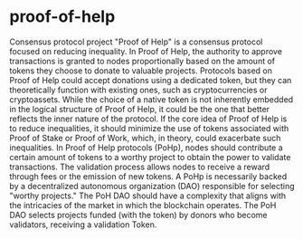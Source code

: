 # proof-of-help
Consensus protocol project
"Proof of Help" is a consensus protocol focused on reducing inequality. In Proof of Help, the authority to approve transactions is granted to nodes proportionally based on the amount of tokens they choose to donate to valuable projects.
Protocols based on Proof of Help could accept donations using a dedicated token, but they can theoretically function with existing ones, such as cryptocurrencies or cryptoassets. While the choice of a native token is not inherently embedded in the logical structure of Proof of Help, it could be the one that better reflects the inner nature of the protocol. If the core idea of Proof of Help is to reduce inequalities, it should minimize the use of tokens associated with Proof of Stake or Proof of Work, which, in theory, could exacerbate such inequalities. 
In Proof of Help protocols (PoHp), nodes should contribute a certain amount of tokens to a worthy project to obtain the power to validate transactions. The validation process allows nodes to receive a reward through fees or the emission of new tokens.
A PoHp is necessarily backed by a decentralized autonomous organization (DAO) responsible for selecting "worthy projects." The PoH DAO should have a complexity that aligns with the intricacies of the market in which the blockchain operates. The PoH DAO selects projects funded (with the token) by donors who become validators, receiving a validation Token.
